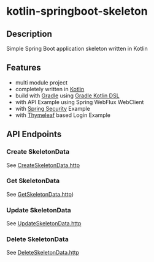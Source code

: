 # kotlin-springboot-skeleton

## Description
Simple Spring Boot application skeleton written in Kotlin

## Features
* multi module project
* completely written in [Kotlin](https://kotlinlang.org/) 
* build with [Gradle](https://gradle.org/) using [Gradle Kotlin DSL](https://docs.gradle.org/current/userguide/kotlin_dsl.html)
* with API Example using Spring WebFlux WebClient
* with [Spring Security](https://spring.io/projects/spring-security) Example
* with [Thymeleaf](https://www.thymeleaf.org/) based Login Example

## API Endpoints

### Create SkeletonData
See [CreateSkeletonData.http](requests%2FCreateSkeletonData.http)

### Get SkeletonData
See [GetSkeletonData.http](requests%2FGetSkeletonData.http))

### Update SkeletonData
See [UpdateSkeletonData.http](requests%2FUpdateSkeletonData.http)

### Delete SkeletonData
See [DeleteSkeletonData.http](requests%2FDeleteSkeletonData.http)